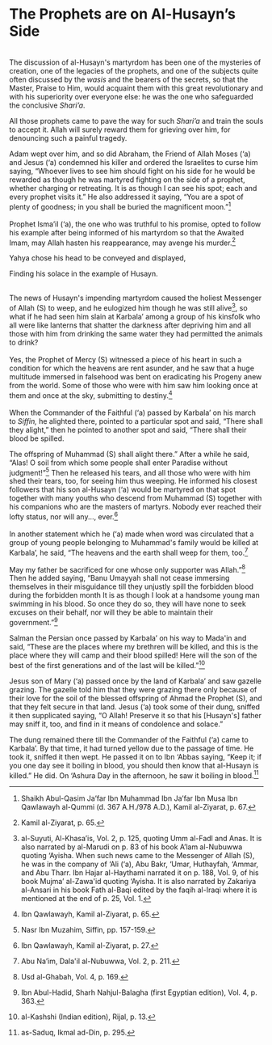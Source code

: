 The Prophets are on Al-Husayn’s Side
====================================

   
 The discussion of al-Husayn's martyrdom has been one of the mysteries
of creation, one of the legacies of the prophets, and one of the
subjects quite often discussed by the *wasis* and the bearers of the
secrets, so that the Master, Praise to Him, would acquaint them with
this great revolutionary and with his superiority over everyone else: he
was the one who safeguarded the conclusive *Shari’a*.

All those prophets came to pave the way for such *Shari’a* and train the
souls to accept it. Allah will surely reward them for grieving over him,
for denouncing such a painful tragedy.

Adam wept over him, and so did Abraham, the Friend of Allah Moses (‘a)
and Jesus (‘a) condemned his killer and ordered the Israelites to curse
him saying, “Whoever lives to see him should fight on his side for he
would be rewarded as though he was martyred fighting on the side of a
prophet, whether charging or retreating. It is as though I can see his
spot; each and every prophet visits it.” He also addressed it saying,
“You are a spot of plenty of goodness; in you shall be buried the
magnificent moon.”[^1]  
    
 Prophet Isma’il (‘a), the one who was truthful to his promise, opted to
follow his example after being informed of his martyrdom so that the
Awaited Imam, may Allah hasten his reappearance, may avenge his
murder.[^2]

Yahya chose his head to be conveyed and displayed,

Finding his solace in the example of Husayn.

   
 The news of Husayn's impending martyrdom caused the holiest Messenger
of Allah (S) to weep, and he eulogized him though he was still
alive[^3], so what if he had seen him slain at Karbala’ among a group of
his kinsfolk who all were like lanterns that shatter the darkness after
depriving him and all those with him from drinking the same water they
had permitted the animals to drink?  
    
 Yes, the Prophet of Mercy (S) witnessed a piece of his heart in such a
condition for which the heavens are rent asunder, and he saw that a huge
multitude immersed in falsehood was bent on eradicating his Progeny anew
from the world. Some of those who were with him saw him looking once at
them and once at the sky, submitting to destiny.[^4]  
    
 When the Commander of the Faithful (‘a) passed by Karbala’ on his march
to *Siffin,* he alighted there, pointed to a particular spot and said,
“There shall they alight,” then he pointed to another spot and said,
“There shall their blood be spilled.

The offspring of Muhammad (S) shall alight there.” After a while he
said, “Alas! O soil from which some people shall enter Paradise without
judgment!”[^5] Then he released his tears, and all those who were with
him shed their tears, too, for seeing him thus weeping. He informed his
closest followers that his son al-Husayn (‘a) would be martyred on that
spot together with many youths who descend from Muhammad (S) together
with his companions who are the masters of martyrs. Nobody ever reached
their lofty status, nor will any..., ever.[^6]  
    
 In another statement which he (‘a) made when word was circulated that a
group of young people belonging to Muhammad's family would be killed at
Karbala’, he said, “The heavens and the earth shall weep for them,
too.[^7]

May my father be sacrificed for one whose only supporter was Allah.”[^8]
Then he added saying, “Banu Umayyah shall not cease immersing themselves
in their misguidance till they unjustly spill the forbidden blood during
the forbidden month It is as though I look at a handsome young man
swimming in his blood. So once they do so, they will have none to seek
excuses on their behalf, nor will they be able to maintain their
government.”[^9]

Salman the Persian once passed by Karbala’ on his way to Mada'in and
said, “These are the places where my brethren will be killed, and this
is the place where they will camp and their blood spilled! Here will the
son of the best of the first generations and of the last will be
killed.”[^10]

Jesus son of Mary (‘a) passed once by the land of Karbala’ and saw
gazelle grazing. The gazelle told him that they were grazing there only
because of their love for the soil of the blessed offspring of Ahmad the
Prophet (S), and that they felt secure in that land. Jesus (‘a) took
some of their dung, sniffed it then supplicated saying, “O Allah!
Preserve it so that his [Husayn's] father may sniff it, too, and find in
it means of condolence and solace.”

The dung remained there till the Commander of the Faithful (‘a) came to
Karbala’. By that time, it had turned yellow due to the passage of time.
He took it, sniffed it then wept. He passed it on to Ibn ‘Abbas saying,
“Keep it; if you one day see it boiling in blood, you should then know
that al-Husayn is killed.” He did. On ‘Ashura Day in the afternoon, he
saw it boiling in blood.[^11]

[^1]: Shaikh Abul-Qasim Ja’far Ibn Muhammad Ibn Ja’far Ibn Musa Ibn
Qawlawayh al-Qummi (d. 367 A.H./978 A.D.), Kamil al-Ziyarat, p. 67.

[^2]: Kamil al-Ziyarat, p. 65.

[^3]: al-Suyuti, Al-Khasa’is, Vol. 2, p. 125, quoting Umm al-Fadl and
Anas. It is also narrated by al-Marudi on p. 83 of his book A’lam
al-Nubuwwa quoting ‘Ayisha. When such news came to the Messenger of
Allah (S), he was in the company of ‘Ali (‘a), Abu Bakr, ‘Umar,
Huthayfah, ‘Ammar, and Abu Tharr. Ibn Hajar al-Haythami narrated it on
p. 188, Vol. 9, of his book Mujma’ al-Zawa'id quoting ‘Ayisha. It is
also narrated by Zakariya al-Ansari in his book Fath al-Baqi edited by
the faqih al-Iraqi where it is mentioned at the end of p. 25, Vol. 1.

[^4]: Ibn Qawlawayh, Kamil al-Ziyarat, p. 65.

[^5]: Nasr Ibn Muzahim, Siffin, pp. 157-159.

[^6]: Ibn Qawlawayh, Kamil al-Ziyarat, p. 27.

[^7]: Abu Na’im, Dala'il al-Nubuwwa, Vol. 2, p. 211.

[^8]: Usd al-Ghabah, Vol. 4, p. 169.

[^9]: Ibn Abul-Hadid, Sharh Nahjul-Balagha (first Egyptian edition),
Vol. 4, p. 363.

[^10]: al-Kashshi (Indian edition), Rijal, p. 13.

[^11]: as-Saduq, Ikmal ad-Din, p. 295.


